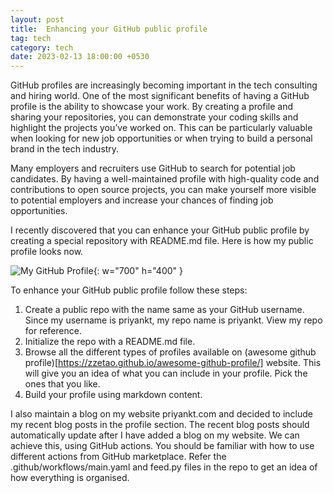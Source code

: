 ```yaml
---
layout: post
title:  Enhancing your GitHub public profile
tag: tech
category: tech
date: 2023-02-13 18:00:00 +0530
---
```


GitHub profiles are increasingly becoming important in the tech consulting and hiring world. One of the most significant benefits of having a GitHub profile is the ability to showcase your work. By creating a profile and sharing your repositories, you can demonstrate your coding skills and highlight the projects you’ve worked on. This can be particularly valuable when looking for new job opportunities or when trying to build a personal brand in the tech industry.

Many employers and recruiters use GitHub to search for potential job candidates. By having a well-maintained profile with high-quality code and contributions to open source projects, you can make yourself more visible to potential employers and increase your chances of finding job opportunities.

I recently discovered that you can enhance your GitHub public profile by creating a special repository with README.md file. Here is how my public profile looks now.

![My GitHub Profile](/assets/img/posts/13-02-2024/github-profile.png){: w="700" h="400" }


To enhance your GitHub public profile follow these steps:

1. Create a public repo with the name same as your GitHub username. Since my username is priyankt, my repo name is priyankt. View my repo for reference.
2. Initialize the repo with a README.md file.
3. Browse all the different types of profiles available on (awesome github profile)[https://zzetao.github.io/awesome-github-profile/] website. This will give you an idea of what you can include in your profile. Pick the ones that you like.
4. Build your profile using markdown content.

I also maintain a blog on my website priyankt.com and decided to include my recent blog posts in the profile section. The recent blog posts should automatically update after I have added a blog on my website. We can achieve this, using GitHub actions. You should be familiar with how to use different actions from GitHub marketplace. Refer the .github/workflows/main.yaml and feed.py files in the repo to get an idea of how everything is organised.
